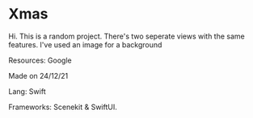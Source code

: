 # Xmas

Hi. This is a random project. 
There's two seperate views with the same features. I've used an image for a background 

Resources: Google 

Made on 24/12/21 

Lang: Swift

Frameworks: Scenekit & SwiftUI. 
